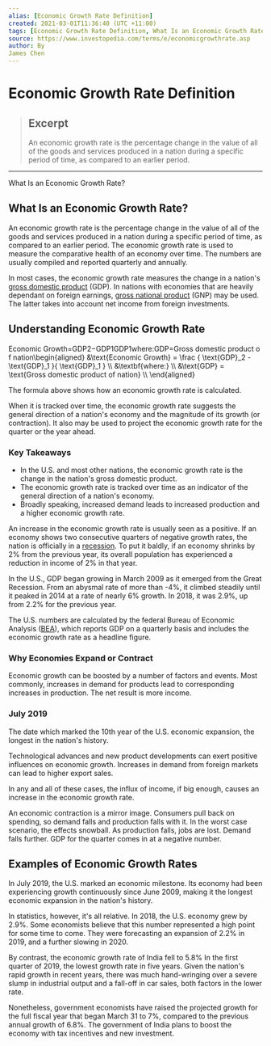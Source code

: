 ```yaml
---
alias: [Economic Growth Rate Definition]
created: 2021-03-01T11:36:40 (UTC +11:00)
tags: [Economic Growth Rate Definition, What Is an Economic Growth Rate?]
source: https://www.investopedia.com/terms/e/economicgrowthrate.asp
author: By
James Chen
---
```


# Economic Growth Rate Definition

> ## Excerpt
> An economic growth rate is the percentage change in the value of all of the goods and services produced in a nation during a specific period of time, as compared to an earlier period.

---

What Is an Economic Growth Rate?
## What Is an Economic Growth Rate?

An economic growth rate is the percentage change in the value of all of the goods and services produced in a nation during a specific period of time, as compared to an earlier period. The economic growth rate is used to measure the comparative health of an economy over time. The numbers are usually compiled and reported quarterly and annually.

In most cases, the economic growth rate measures the change in a nation's [gross domestic product](https://www.investopedia.com/terms/g/gdp.asp) (GDP). In nations with economies that are heavily dependant on foreign earnings, [gross national product](https://www.investopedia.com/terms/g/gnp.asp) (GNP) may be used. The latter takes into account net income from foreign investments.

## Understanding Economic Growth Rate

Economic Growth\=GDP2−GDP1GDP1where:GDP\=Gross domestic product of nation\\begin{aligned} &\\text{Economic Growth} = \\frac { \\text{GDP}\_2 - \\text{GDP}\_1 }{ \\text{GDP}\_1 } \\\\ &\\textbf{where:} \\\\ &\\text{GDP} = \\text{Gross domestic product of nation} \\\\ \\end{aligned}

The formula above shows how an economic growth rate is calculated.

When it is tracked over time, the economic growth rate suggests the general direction of a nation's economy and the magnitude of its growth (or contraction). It also may be used to project the economic growth rate for the quarter or the year ahead.

### Key Takeaways

-   In the U.S. and most other nations, the economic growth rate is the change in the nation's gross domestic product.
-   The economic growth rate is tracked over time as an indicator of the general direction of a nation's economy.
-   Broadly speaking, increased demand leads to increased production and a higher economic growth rate.

An increase in the economic growth rate is usually seen as a positive. If an economy shows two consecutive quarters of negative growth rates, the nation is officially in a [recession](https://www.investopedia.com/terms/r/recession.asp). To put it baldly, if an economy shrinks by 2% from the previous year, its overall population has experienced a reduction in income of 2% in that year.

In the U.S., GDP began growing in March 2009 as it emerged from the Great Recession. From an abysmal rate of more than -4%, it climbed steadily until it peaked in 2014 at a rate of nearly 6% growth. In 2018, it was 2.9%, up from 2.2% for the previous year.

The U.S. numbers are calculated by the federal Bureau of Economic Analysis ([BEA](https://www.investopedia.com/terms/b/bea.asp)), which reports GDP on a quarterly basis and includes the economic growth rate as a headline figure.

### Why Economies Expand or Contract

Economic growth can be boosted by a number of factors and events. Most commonly, increases in demand for products lead to corresponding increases in production. The net result is more income.

### July 2019

The date which marked the 10th year of the U.S. economic expansion, the longest in the nation's history.

Technological advances and new product developments can exert positive influences on economic growth. Increases in demand from foreign markets can lead to higher export sales.

In any and all of these cases, the influx of income, if big enough, causes an increase in the economic growth rate.

An economic contraction is a mirror image. Consumers pull back on spending, so demand falls and production falls with it. In the worst case scenario, the effects snowball. As production falls, jobs are lost. Demand falls further. GDP for the quarter comes in at a negative number.

## Examples of Economic Growth Rates

In July 2019, the U.S. marked an economic milestone. Its economy had been experiencing growth continuously since June 2009, making it the longest economic expansion in the nation's history.

In statistics, however, it's all relative. In 2018, the U.S. economy grew by 2.9%. Some economists believe that this number represented a high point for some time to come. They were forecasting an expansion of 2.2% in 2019, and a further slowing in 2020.

By contrast, the economic growth rate of India fell to 5.8% In the first quarter of 2019, the lowest growth rate in five years. Given the nation's rapid growth in recent years, there was much hand-wringing over a severe slump in industrial output and a fall-off in car sales, both factors in the lower rate.

Nonetheless, government economists have raised the projected growth for the full fiscal year that began March 31 to 7%, compared to the previous annual growth of 6.8%. The government of India plans to boost the economy with tax incentives and new investment.
